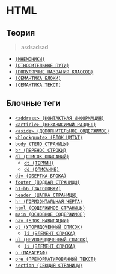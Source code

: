 # HTML

## Теория

> asdsadsad

- [`(МНЕМОНИКИ)`](./HTML/ТЕОРИЯ/МНЕМОНИКИ.md)
- [`(ОТНОСИТЕЛЬНЫЕ ПУТИ)`](<./HTML/ТЕОРИЯ/ОТНОСИТЕЛЬНЫЕ ПУТИИ.md>)
- [`(ПОПУЛЯРНЫЕ НАЗВАНИЯ КЛАССОВ)`](<./HTML/ТЕОРИЯ/ПОПУЛЯРНЫЕ НАЗВАНИЯ КЛАССОВВ.md>)
- [`(СЕМАНТИКА БЛОКИ)`](<./HTML/ТЕОРИЯ/СЕМАНТИКА БЛОКИИ.md>)
- [`(СЕМАНТИКА ТЕКСТ)`](<./HTML/ТЕОРИЯ/СЕМАНТИКА ТЕКСТТ.md>)

## Блочные теги

- [`<address> (КОНТАКТНАЯ ИНФОРМАЦИЯ)`](<./HTML/TAGS BLOCK/address (КОНТАКТНАЯ ИНФОРМАЦИЯ).md>)
- [`<article> (НЕЗАВИСИМЫЙ РАЗДЕЛ)`](<./HTML/TAGS BLOCK/article (НЕЗАВИСИМЫЙ РАЗДЕЛ).md>)
- [`<aside> (ДОПОЛНИТЕЛЬНОЕ СОДЕРЖИМОЕ)`](<./HTML/TAGS BLOCK/aside (ДОПОЛНИТЕЛЬНОЕ СОДЕРЖИМОЕ).md>)
- [`<blockquote> (БЛОК ЦИТАТ)`](<./HTML/TAGS BLOCK/blockquote (БЛОК ЦИТАТ).md>)
- [`body (ТЕЛО СТРАНИЦЫ)`](<./HTML/TAGS BLOCK/body (ТЕЛО СТРАНИЦЫ).md>)
- [`br (ПЕРЕНОС СТРОКИ)`](<./HTML/TAGS BLOCK/br (ПЕРЕНОС СТРОКИ).md>)
- [`dl (СПИСОК ОПИСАНИЙ)`](<./HTML/TAGS BLOCK/dl (СПИСОК ОПИСАНИЙ).md>)
  - [`dt (ТЕРМИН)`](<./HTML/TAGS BLOCK/dt (ТЕРМИН).md>)
  - [`dd (ОПИСАНИЕ)`](<./HTML/TAGS BLOCK/dd (ОПИСАНИЕ).md>)
- [`div (ОБЕРТКА БЛОКА)`](<./HTML/TAGS BLOCK/div (ОБЕРТКА БЛОКА).md>)
- [`footer (ПОДВАЛ СТРАНИЦЫ)`](<./HTML/TAGS BLOCK/footer (ПОДВАЛ СТРАНИЦЫ).md>)
- [`h1-h6 (ЗАГОЛОВКИ)`](<./HTML/TAGS BLOCK/h1-h6 (ЗАГОЛОВКИ).md>)
- [`header (ШАПКА СТРАНИЦЫ)`](<./HTML/TAGS BLOCK/header (ШАПКА СТРАНИЦЫ).md>)
- [`hr (ГОРИЗОНТАЛЬНАЯ ЧЕРТА)`](<./HTML/TAGS BLOCK/hr (ГОРИЗОНТАЛЬНАЯ ЧЕРТА).md>)
- [`html (СОДЕРЖИМОЕ СТРАНИЦЫ)`](<./HTML/TAGS BLOCK/html (СОДЕРЖИМОЕ СТРАНИЦЫ).md>)
- [`main (ОСНОВНОЕ СОДЕРЖИМОЕ)`](<./HTML/TAGS BLOCK/main (ОСНОВНОЕ СОДЕРЖИМОЕ).md>)
- [`nav (БЛОК НАВИГАЦИИ)`](<./HTML/TAGS BLOCK/nav (БЛОК НАВИГАЦИИ).md>)
- [`ol (УПОРЯДОЧЕННЫЙ СПИСОК)`](<./HTML/TAGS BLOCK/ol (УПОРЯДОЧЕННЫЙ СПИСОК).md>)
  - [`li (ЭЛЕМЕНТ СПИСКА)`](<./HTML/TAGS BLOCK/li (ЭЛЕМЕНТ СПИСКА).md>)
- [`ul (НЕУПОРЯДОЧЕННЫЙ СПИСОК)`](<./HTML/TAGS BLOCK/ul (НЕУПОРЯДОЧЕННЫЙ СПИСОК).md>)
  - [`li (ЭЛЕМЕНТ СПИСКА)`](<./HTML/TAGS BLOCK/li (ЭЛЕМЕНТ СПИСКА).md>)
- [`p (ПАРАГРАФ)`](<./HTML/TAGS BLOCK/p (ПАРАГРАФ).md>)
- [`pre (ПРЕФОРМАТИРОВАННЫЙ ТЕКСТ)`](<./HTML/TAGS BLOCK/pre (ПРЕФОРМАТИРОВАННЫЙ ТЕКСТ).md>)
- [`section (СЕКЦИЯ СТРАНИЦЫ)`](<./HTML/TAGS BLOCK/section (СЕКЦИЯ СТРАНИЦЫ).md>)
